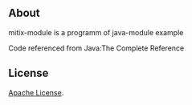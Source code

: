 ## About

mitix-module is a programm of java-module example

Code referenced from Java:The Complete Reference

## License

[Apache License](https://www.apache.org/licenses/LICENSE-2.0).

